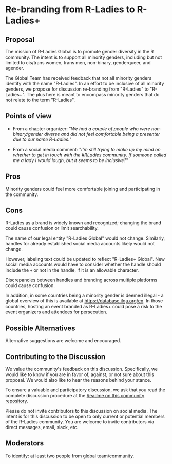 # Re-branding from R-Ladies to R-Ladies+    

## Proposal

The mission of R-Ladies Global is to promote gender diversity in the R community. The
intent is to support all minority genders, including but not limited to cis/trans 
women, trans men, non-binary, genderqueer, and agender. 

The Global Team has received feedback that not all minority genders identify with
the name "R-Ladies". In an effort to be inclusive of all minority genders, we 
propose for discussion re-branding from "R-Ladies" to "R-Ladies+". The plus here 
is meant to encompass minority genders that do not relate to the term "R-Ladies".

## Points of view

* From a chapter organizer: "_We had a couple of people who were non-binary/gender diverse and did not feel comfortable being a presenter due to our name R-Ladies._"

* From a social media comment: "_I'm still trying to make up my mind on whether to get in touch with the #RLadies community. If someone called me a lady I would laugh, but it seems to be inclusive?_"

## Pros 

Minority genders could feel more comfortable joining and participating in the community.

## Cons

R-Ladies as a brand is widely known and recognized; changing the brand could
cause confusion or limit searchability.

The name of our legal entity "R-Ladies Global" would not change. Similarly, handles for
already established social media accounts likely would not change.

However, labeling text could be updated to reflect "R-Ladies+ Global". New social
media accounts would have to consider whether the handle should include the `+` or not
in the handle, if it is an allowable character. 

Discrepancies between handles and branding across multiple platforms could cause confusion.

In addition, in some countries being a minority gender is deemed illegal - a global
overview of this is available at <https://database.ilga.org/en>. In those countries,
hosting an event branded as R-Ladies+ could pose a risk to the event organizers and attendees
for persecution.


## Possible Alternatives

Alternative suggestions are welcome and encouraged.

## Contributing to the Discussion

We value the community's feedback on this discussion. Specifically, we would like
to know if you are in favor of, against, or not sure about this proposal. 
We would also like to hear the reasons behind your stance.

To ensure a valuable and participatory discussion, we ask that you read the 
complete discussion procedure at the [Readme on this 
community repository](https://github.com/rladies/community#community-discussions).

Please do not invite contributors to this discussion on social media. The intent
is for this discussion to be open to only current or potential members of the 
R-Ladies community. You are welcome to invite contributors via direct messages, 
email, slack, etc.


## Moderators

To identify: at least two people from global team/community.



